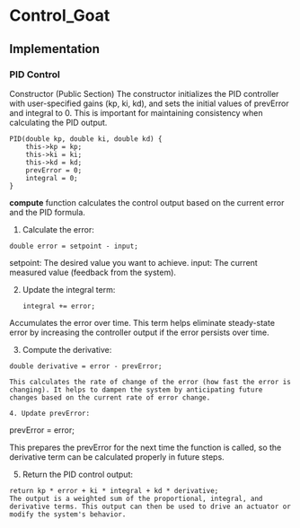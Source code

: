 # Control_Goat

## Implementation

### PID Control
Constructor (Public Section)
The constructor initializes the PID controller with user-specified gains (kp, ki, kd), and sets the initial values of prevError and integral to 0. This is important for maintaining consistency when calculating the PID output.
```
PID(double kp, double ki, double kd) {
    this->kp = kp;
    this->ki = ki;
    this->kd = kd;
    prevError = 0;
    integral = 0;
}
```
**compute** function calculates the control output based on the current error and the PID formula.
1. Calculate the error:
```
double error = setpoint - input;
```
setpoint: The desired value you want to achieve.
input: The current measured value (feedback from the system).

2. Update the integral term:
   ```
   integral += error;
   
Accumulates the error over time. This term helps eliminate steady-state error by increasing the controller output if the error persists over time.

3. Compute the derivative:
```
double derivative = error - prevError;

This calculates the rate of change of the error (how fast the error is changing). It helps to dampen the system by anticipating future changes based on the current rate of error change.

4. Update prevError:
```
prevError = error;

This prepares the prevError for the next time the function is called, so the derivative term can be calculated properly in future steps.

5. Return the PID control output:

```
return kp * error + ki * integral + kd * derivative;
The output is a weighted sum of the proportional, integral, and derivative terms. This output can then be used to drive an actuator or modify the system's behavior.
